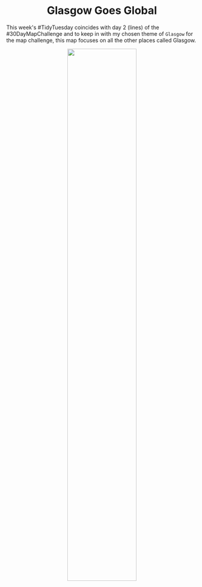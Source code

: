 <h1 align="center">
Glasgow Goes Global</h1>
  
This week's #TidyTuesday coincides with day 2 (lines) of the #30DayMapChallenge and to keep in with my chosen theme of `Glasgow` for the map challenge, this map focuses on all the other places called Glasgow.
  
<p align="center">
    <img src="https://github.com/nrennie/tidytuesday/blob/main/2021/02-11-2021/02112021.png?raw=true" width="60%">
</p>